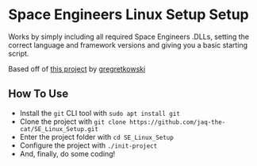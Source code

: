 # Space Engineers Linux Setup Setup

Works by simply including all required Space Engineers .DLLs, setting the correct
language and framework versions and giving you a basic starting script.

Based off of [this project](https://github.com/gregretkowski/VSC-SE/blob/master/SpaceEngineers/SpaceEngineers.csproj)
by [gregretkowski](https://github.com/gregretkowski)

## How To Use

- Install the `git` CLI tool with `sudo apt install git`
- Clone the project with `git clone https://github.com/jaq-the-cat/SE_Linux_Setup.git`
- Enter the project folder with `cd SE_Linux_Setup`
- Configure the project with `./init-project`
- And, finally, do some coding!
